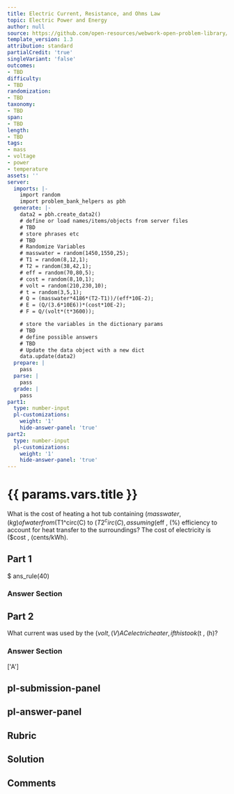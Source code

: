 ```yaml
---
title: Electric Current, Resistance, and Ohms Law
topic: Electric Power and Energy
author: null
source: https://github.com/open-resources/webwork-open-problem-library/tree/master/Contrib/BrockPhysics/College_Physics_Urone/20.Electric_Current/20-04.Electric_Power_and_Energy/NU_U17_20_04_029.pg
template_version: 1.3
attribution: standard
partialCredit: 'true'
singleVariant: 'false'
outcomes:
- TBD
difficulty:
- TBD
randomization:
- TBD
taxonomy:
- TBD
span:
- TBD
length:
- TBD
tags:
- mass
- voltage
- power
- temperature
assets: ''
server:
  imports: |-
    import random
    import problem_bank_helpers as pbh
  generate: |-
    data2 = pbh.create_data2()
    # define or load names/items/objects from server files
    # TBD
    # store phrases etc
    # TBD
    # Randomize Variables
    # masswater = random(1450,1550,25);
    # T1 = random(8,12,1);
    # T2 = random(38,42,1);
    # eff = random(70,80,5);
    # cost = random(8,10,1);
    # volt = random(210,230,10);
    # t = random(3,5,1);
    # Q = (masswater*4186*(T2-T1))/(eff*10E-2);
    # E = (Q/(3.6*10E6))*(cost*10E-2);
    # F = Q/(volt*(t*3600));

    # store the variables in the dictionary params
    # TBD
    # define possible answers
    # TBD
    # Update the data object with a new dict
    data.update(data2)
  prepare: |
    pass
  parse: |
    pass
  grade: |
    pass
part1:
  type: number-input
  pl-customizations:
    weight: '1'
    hide-answer-panel: 'true'
part2:
  type: number-input
  pl-customizations:
    weight: '1'
    hide-answer-panel: 'true'
---
```


# {{ params.vars.title }} 


What is the cost of heating a hot tub containing ($masswater , (kg) of water from ($T1^circ(C) to ($T2^circ(C), assuming ($eff , (%) efficiency to account for heat transfer to the surroundings? The cost of electricity is ($cost , (cents/kWh).

## Part 1 
$ ans_rule(40) 


 ### Answer Section

## Part 2 
What current was used by the ($volt , (V) AC electric heater, if this took ($t , (h)? 


 ### Answer Section
['A']

## pl-submission-panel 


## pl-answer-panel 


## Rubric 


## Solution 


## Comments 


